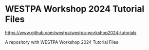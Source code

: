 # WESTPA Workshop 2024 Tutorial Files
https://www.github.com/westpa/westpa-workshop2024-tutorials

A repository with WESTPA Workshop 2024 Tutorial Files
